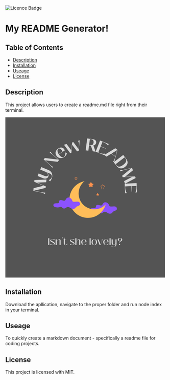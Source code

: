 ![Licence Badge](https://img.shields.io/badge/License-MIT-blue)
  # My README Generator!

  ## Table of Contents
  * [Description](#description)
  * [Installation](#installation)
  * [Useage](#useage)
  * [License](#license)
  
  ## Description
  This project allows users to create a readme.md file right from their terminal.

  ![image](./assets/image.png)

  ## Installation
  Download the apllication, navigate to the proper folder and run node index in your terminal.

  ## Useage
  To quickly create a markdown document - specifically a readme file for coding projects.

  ## License
This project is licensed with MIT.

  